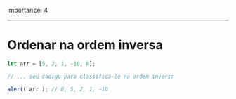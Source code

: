importance: 4

---

# Ordenar na ordem inversa

```js
let arr = [5, 2, 1, -10, 8];

// ... seu código para classificá-lo na ordem inversa

alert( arr ); // 8, 5, 2, 1, -10
```


